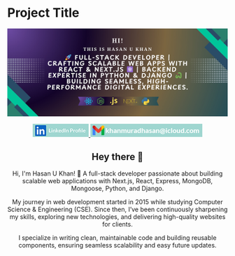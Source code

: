 # Project Title

![Alt Text](images/banner.jpg)

<p align="center">
  <a href="https://www.linkedin.com/in/hukhansr">
    <img src="./images/linkedinIcon.jpg" />
  </a>
  <a href="mailto:khan.m.hasanuzzaman@gmail.com">
    <img src="./images/gmailIcon.jpg" />
  </a>
</p>

<div align="center">
 
## Hey there 👋
<p>Hi, I'm Hasan U Khan! 🚀 A full-stack developer passionate about building scalable web applications with Next.js, React, Express, MongoDB, Mongoose, Python, and Django.

My journey in web development started in 2015 while studying Computer Science & Engineering (CSE). Since then, I’ve been continuously sharpening my skills, exploring new technologies, and delivering high-quality websites for clients.

I specialize in writing clean, maintainable code and building reusable components, ensuring seamless scalability and easy future updates. </p>

</div>
